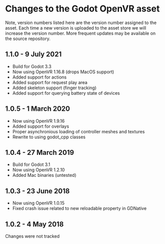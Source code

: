 Changes to the Godot OpenVR asset
=================================

Note, version numbers listed here are the version number assigned to the asset. Each time a new version is uploaded to the asset store we will increase the version number.
More frequent updates may be available on the source repository.

1.1.0 - 9 July 2021
-------------------
- Build for Godot 3.3
- Now using OpenVR 1.16.8 (drops MacOS support)
- Added support for actions
- Added support for request play area
- Added skeleton support (finger tracking)
- Added support for querying battery state of devices

1.0.5 - 1 March 2020
--------------------
- Now using OpenVR 1.9.16
- Added support for overlays
- Proper asynchronious loading of controller meshes and textures
- Rewrite to using godot_cpp classes

1.0.4 - 27 March 2019
---------------------
- Build for Godot 3.1
- Now using OpenVR 1.2.10
- Added Mac binaries (untested)

1.0.3 - 23 June 2018
--------------------
- Now using OpenVR 1.0.15
- Fixed crash issue related to new reloadable property in GDNative

1.0.2 - 4 May 2018
------------------
Changes were not tracked
